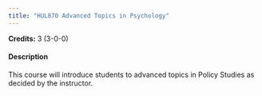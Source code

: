 ```yaml
---
title: "HUL870 Advanced Topics in Psychology"
---
```

**Credits:** 3 (3-0-0)

#### Description
This course will introduce students to advanced topics in Policy Studies as decided by the instructor.